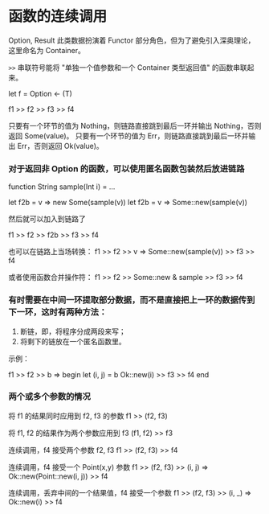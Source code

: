 # 函数的连续调用

Option, Result 此类数据扮演着 Functor 部分角色，但为了避免引入深奥理论，这里命名为 Container。

`>>` 串联符号能将 "单独一个值参数和一个 Container 类型返回值" 的函数串联起来。

let f = Option <- (T)

f1 >> f2 >> f3 >> f4

只要有一个环节的值为 Nothing，则链路直接跳到最后一环并输出 Nothing，否则返回 Some(value)。
只要有一个环节的值为 Err，则链路直接跳到最后一环并输出 Err，否则返回 Ok(value)。

### 对于返回非 Option 的函数，可以使用匿名函数包装然后放进链路

function String sample(Int i) = ...

let f2b = v => new Some(sample(v))
let f2b = v => Some::new(sample(v))

然后就可以加入到链路了

f1 >> f2 >> f2b >> f3 >> f4

也可以在链路上当场转换：
f1 >> f2 >> v => Some::new(sample(v)) >> f3 >> f4

或者使用函数合并操作符：
f1 >> f2 >> Some::new & sample >> f3 >> f4

### 有时需要在中间一环提取部分数据，而不是直接把上一环的数据传到下一环，这时有两种方法：
1. 断链，即，将程序分成两段来写；
2. 将剩下的链放在一个匿名函数里。

示例：

f1 >> f2 >>
    b => begin
        let (i, j) = b
        Ok::new(i) >> f3 >> f4
    end

### 两个或多个参数的情况

将 f1 的结果同时应用到 f2, f3 的参数
f1 >> (f2, f3)

将 f1, f2 的结果作为两个参数应用到 f3
(f1, f2) >> f3

连续调用，f4 接受两个参数 f2, f3
f1 >> (f2, f3) >> f4

连续调用，f4 接受一个 Point(x,y) 参数
f1 >> (f2, f3) >> (i, j) => Ok::new(Point::new(i, j)) >> f4

连续调用，丢弃中间的一个结果值，f4 接受一个参数
f1 >> (f2, f3) >> (i, _) => Ok::new(i) >> f4